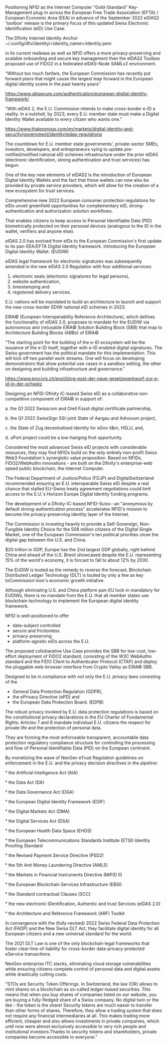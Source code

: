 Positioning NFID as the Internet Computer "Gold-Standard" Key-Management plug-in across the European Free Trade Association (EFTA) / European Economic Area (EEA) in advance of the September 2022 eIDAS2 'toolbox' release is the primary focus of this updated Swiss Electronic Identification (eID) Use Case.

The Dfinity Internet Identity Anchor ~/.config/dfx/identity/<identity_name>/identity.pem 

in its current realease as well as NFID offers a more privacy-proserving and scalable onboarding and secure key management then the eIDAS2 Toolbox proposed use of FIDO2 in a federated eIDAS-Node SAMLv2 environment. 

“Without too much fanfare, the European Commission has recently put forward plans that might cause the largest leap forward in the European digital identity scene in the past twenty years” 

https://www.ubisecure.com/authentication/european-digital-identity-framework/

"With eIDAS 2, the E.U. Commission intends to make cross-border e-ID a reality. In a nutshell, by 2023, every E.U. member state must make a Digital Identity Wallet available to every citizen who wants one." 

https://www.thalesgroup.com/en/markets/digital-identity-and-security/government/identity/eidas-regulations

The countdown for E.U. member state governments', private-sector SMEs, investors, developers, and entrepreneurs vying to update pre-notified/notified national eID schemes infrastructure under the prior eIDAS (electronic identification, strong authentication and trust services) has begun.

One of the key new elements of eIDAS2 is the introduction of European Digital Identity Wallets and the fact that these wallets can now also be provided by private service providers, which will allow for the creation of a new ecosystem for trust services. 

Comprehensive new 2022 European consumer protection regulations for eIDs unveil greenfield opportunities for complementary eID, strong-authentication and authorization solution workflows.

That enables citizens to keep access to Personal Identifiable Data (PID) biometrically protected on their personal devices (analogous to the ID in the wallet, verifiers and anyone else).

eIDAS 2.0 has evolved from eIDs to the European Commission's first update to its pan-EEA/EFTA Digital Identity framework. Introducing the European Digital Identity Wallet. (EUDIW)

eIDAS legal framework for electronic signatures was subsequently amended in the new eIDAS 2.0 Regulation with four additional services:

1.	electronic seals (electronic signatures for legal persons),
2.	website authentication, 
3.	timestamping and
4.	registered delivery services.

E.U. nations will be mandated to build an architecture to launch and support the new cross-border EDIW national eID schemes in 2023.

EIRA© (European Interoperability Reference Architecture), which defines the functionality of eIDAS 2.0, proposes to mandate for the EUDIW via autonomous and (re)usable EIRA© Solution Building Block (SBB) that map to Architecture Building Blocks (ABBs) of EIRA©

“The starting point for the building of the e-ID ecosystem will be the issuance of the e-ID itself, together with e-ID enabled digital signatures. The Swiss government has the political mandate for this implementation. This will kick off two parallel work streams. One will focus on developing demonstrators that show potential use cases in a sandbox setting, the other on designing and building infrastructure and governance.”

https://www.procivis.ch/post/blog-post-der-neue-gesetzesentwurf-zur-e-id-in-der-schweiz

Designing an NFID-Dfinity IC-based Swiss eID as a collaborative non-competitive component of EIRA© in support of:

 a.	the Q1 2022 Swisscom and Orell Füssli digital certificate partnership, 
 
 b.	the Q1 2022 SwissSign SSI-joint State of Aargau and Adnovum project, 
 
 c.	the State of Zug decentralised identity for eGov ti&m, HSLU, and, 
 
 d.	uPort project could be a low-hanging fruit opportunity.

Considered the most advanced Swiss eID projects with considerable resources, they may find NFIDs build on the only entirely non-profit Swiss Web3 Foundation's synergistic value proposition. Based on NFIDs, FIDO2/WebAuthn innovations - are built on the Dfinity's enterprise-web speed public blockchain, the Internet Computer.

The Federal Department of Justice/Police (FDJP) and DigitalSwitzerland recommended ensuring an E.U. interoperable Swiss eID despite a real chance that stalled EU-Swiss treaty agreement negotiations could limit access to the E.U.'s Horizon Europe Digital Identity funding programs.

The development of a Dfinity-IC-based NFID-Suiss--an "anonymous by default strong-authentication process" accelerates NFID's mission to become the privacy-preserving identity layer of the Internet.

The Commission is investing heavily to provide a Self-Sovereign, Non-Fungible Identity Choice for the 508 million citizens of the Digital Single Market, one of the European Commission's ten political priorities close the digital gap between the U.S. and China. 

$20 trillion in GDP, Europe has the 2nd largest GDP globally, right behind China and ahead of the U.S. Brexit showcased despite the E.U. representing 15% of the world's economy, it is forcast to fall to about 12% by 2030.

The EUDIW is touted as the remedy to reverse the forecast; Blockchain Distributed Ledger Technology (DLT) is touted by only a few as key toCommission'sion's economic growth initiative.  

Although eliminating U.S. and China platform pan-EU lock-in mandatory for EUDIWs, there is no mandate from the E.U. that all member states use blockchain technology to implement the European digital identity framework.

NFID is well-positioned to offer

* data-subject controlled
* secure and frictionless
* privacy-preserving
* platform-agostic eIDs across the E.U.  

The proposed collobarative Use Case provides the SBB for low-cost, low-effort deployment of FIDO2 standard, consisting of the W3C WebAuthn standard and the FIDO Client to Authenticator Protocol (CTAP) and deploy the pluggable web-browser interface from Crypto Valley as EIRA© SBB. 

Designed to be in compliance with not only the E.U. privacy laws consisting of the 

* General Data Protection Regulation (GDPR), 
* the ePrivacy Directive (ePD) and 
* the European Data Protection Board. (EDPB) 

The robust privacy invoked by E.U. data protection regulations is based on the constitutional privacy declarations in the EU Charter of Fundamental Rights: Articles 7 and 8 mandate individual E.U. citizens the respect for private life and the protection of personal data.

They are forming the most enforceable transparent, accountable data protection regulatory compliance structure for controlling the processing and flow of Personal Identifiable Data (PID) on the European continent.  

By monetizing the wave of NexGen eTrust Regulation guidelines on enforcement in the E.U. and the privacy decision directives in the pipeline:

° the Artificial Intelligence Act (AIA)

° the Data Act (DA)

° the Data Governance Act (DGA)

° the European Digital Identity Framework (EDIF)

° the Digital Markets Act (DMA)

° the Digital Services Act (DSA)

° the European Health Data Space (EHDS)

° the European Telecommunications Standards Institute (ETSI) Identity Proofing Standard

° the Revised Payment Service Directive (PSD2)

° the 5th Anti Money Laundering Directive (AML5)

° the Markets in Financial Instruments Directive (MiFID II)

° the European Blockchain Services Infrastructure (EBSI)

° the Standard contractual Clauses (SCC)

° the new electronic IDentification, Authentic and trust Services (eIDAS 2.0)

° the Architecture and Reference Framework (ARF) Toolkit


In convergence with the (fully-revised) 2022 Swiss Federal Data Protection Act (FADP) and the New Swiss DLT Act, they facilitate digital identity for all European citizens and a new universal standard for the world.

The 2021 DLT Law is one of the only blockchain legal frameworks that foster clear-line-of-liability for cross-border data-privacy-protected eService transactions.

NexGen enterprise ITC stacks, eliminating cloud storage vulnerabilities while ensuring citizens complete control of personal data and digital assets while drastically cutting costs.

"STOs are Security Token Offerings. In Switzerland, the law (OR) allows to mint shares on a blockchain as so-called ledger-based securities. This means that when you buy shares of companies listed on our website, you are buying a fully-fledged share of a Swiss company. No digital twin or the like - the token is the share! Security tokens are much easier to transfer than other forms of shares. Therefore, they allow a trading system that does not require any financial intermediaries at all. This makes trading more efficient, cheaper and also allows investments in private companies, which until now were almost exclusively accessible to very rich people and institutional investors.Thanks to security tokens and shareholders, private companies become accessible to everyone."





